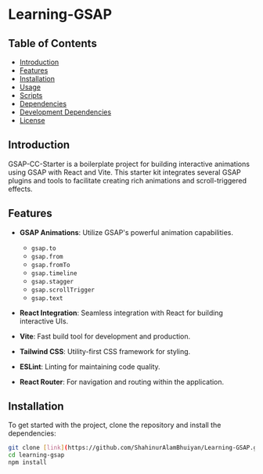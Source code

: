 # Learning-GSAP

## Table of Contents
- [Introduction](#introduction)
- [Features](#features)
- [Installation](#installation)
- [Usage](#usage)
- [Scripts](#scripts)
- [Dependencies](#dependencies)
- [Development Dependencies](#development-dependencies)
- [License](#license)

## Introduction
GSAP-CC-Starter is a boilerplate project for building interactive animations using GSAP with React and Vite. This starter kit integrates several GSAP plugins and tools to facilitate creating rich animations and scroll-triggered effects.

## Features
- **GSAP Animations**: Utilize GSAP's powerful animation capabilities.
  - `gsap.to`
  - `gsap.from`
  - `gsap.fromTo`
  - `gsap.timeline`
  - `gsap.stagger`
  - `gsap.scrollTrigger`
  - `gsap.text`

- **React Integration**: Seamless integration with React for building interactive UIs.
- **Vite**: Fast build tool for development and production.
- **Tailwind CSS**: Utility-first CSS framework for styling.
- **ESLint**: Linting for maintaining code quality.
- **React Router**: For navigation and routing within the application.

## Installation
To get started with the project, clone the repository and install the dependencies:

```bash
git clone [link](https://github.com/ShahinurAlamBhuiyan/Learning-GSAP.git)
cd learning-gsap
npm install
